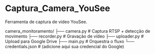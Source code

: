 # Captura_Camera_YouSee
Ferramenta de captura de vídeo YouSee. 

camera_monitoramento/
├── camera.py           # Captura RTSP + detecção de movimento
├── recorder.py         # Gravação de vídeo
├── uploader.py         # Upload para Google Drive
├── main.py             # Orquestra o fluxo
└── credentials.json    # (adicione aqui sua credencial do Google)

